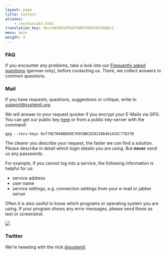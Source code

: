 ```yaml
---
layout: page
title: Contact
aliases:
    - /en/kontakt.html
translation_key: 3bcc4028d59fbd74d03760256430d8c1
menu: main
weight: 4
---
```

### FAQ

If you encounter any problems, take a look into our [Frequently asked questions](https://wiki.systemli.org/faq) (german only), before contacting us. There, we collect answers to common questions.

### Mail

If you have requests, questions, suggestions or critique, write to [support@systemli.org](mailto:support@systemli.org).

We will answer to your request quicker if you encrypt your E-Mails via GPG. You can get our public key [here](/assets/0x776E7B48BDE8E769CBBCD29210D46141EC77D27B.asc) or from a public key-server with the command:

`gpg --recv-keys 0x776E7B48BDE8E769CBBCD29210D46141EC77D27B`

The clearer you describe your request, the faster we can find a solution. Please describe in detail which login details you are using. But **never** send us any passwords.

For example, if you cannot log into a service, the following information is helpful for us:

*   service address
*   user name
*   service settings, e.g. connection settings from your e-mail or jabber server

Often it is also useful to know which programs or operating system you are using. If your program shows any error messages, please send these as text or screenshot.

[![](/assets/img/twitter-bird-blue-on-white.png)](https://twitter.com/systemli)

### Twitter

We're tweeting with the nick [@systemli](https://twitter.com/systemli)
